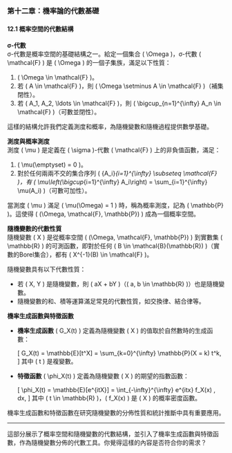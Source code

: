 ### 第十二章：機率論的代數基礎

#### 12.1 概率空間的代數結構

**σ-代數**  
σ-代數是概率空間的基礎結構之一。給定一個集合 \( \Omega \)，σ-代數 \( \mathcal{F} \) 是 \( \Omega \) 的一個子集族，滿足以下性質：
1. \( \Omega \in \mathcal{F} \)。
2. 若 \( A \in \mathcal{F} \)，則 \( \Omega \setminus A \in \mathcal{F} \)（補集閉性）。
3. 若 \( A_1, A_2, \ldots \in \mathcal{F} \)，則 \( \bigcup_{n=1}^{\infty} A_n \in \mathcal{F} \)（可數並閉性）。

這樣的結構允許我們定義測度和概率，為隨機變數和隨機過程提供數學基礎。

**測度與概率測度**  
測度 \( \mu \) 是定義在 \( \sigma \)-代數 \( \mathcal{F} \) 上的非負值函數，滿足：
1. \( \mu(\emptyset) = 0 \)。
2. 對於任何兩兩不交的集合序列 \( \{A_i\}_{i=1}^{\infty} \subseteq \mathcal{F} \)，有 \( \mu\left(\bigcup_{i=1}^{\infty} A_i\right) = \sum_{i=1}^{\infty} \mu(A_i) \)（可數可加性）。

當測度 \( \mu \) 滿足 \( \mu(\Omega) = 1 \) 時，稱為概率測度，記為 \( \mathbb{P} \)。這使得 \( (\Omega, \mathcal{F}, \mathbb{P}) \) 成為一個概率空間。

**隨機變數的代數性質**  
隨機變數 \( X \) 是從概率空間 \( (\Omega, \mathcal{F}, \mathbb{P}) \) 到實數集 \( \mathbb{R} \) 的可測函數，即對於任何 \( B \in \mathcal{B}(\mathbb{R}) \)（實數的Borel集合），都有 \( X^{-1}(B) \in \mathcal{F} \)。

隨機變數具有以下代數性質：
- 若 \( X, Y \) 是隨機變數，則 \( aX + bY \)（\( a, b \in \mathbb{R} \)）也是隨機變數。
- 隨機變數的和、積等運算滿足常見的代數性質，如交換律、結合律等。

**機率生成函數與特徵函數**  
- **機率生成函數** \( G_X(t) \) 定義為隨機變數 \( X \) 的值取於自然數時的生成函數：

  \[
  G_X(t) = \mathbb{E}[t^X] = \sum_{k=0}^{\infty} \mathbb{P}(X = k) t^k,
  \]
  其中 \( t \) 是複變數。
  
- **特徵函數** \( \phi_X(t) \) 定義為隨機變數 \( X \) 的期望的指數函數：

  \[
  \phi_X(t) = \mathbb{E}[e^{itX}] = \int_{-\infty}^{\infty} e^{itx} f_X(x) \, dx,
  \]
  其中 \( t \in \mathbb{R} \)，\( f_X(x) \) 是 \( X \) 的概率密度函數。

機率生成函數和特徵函數在研究隨機變數的分佈性質和統計推斷中具有重要應用。

---

這部分展示了概率空間和隨機變數的代數結構，並引入了機率生成函數與特徵函數，作為隨機變數分佈的代數工具。你覺得這樣的內容是否符合你的需求？